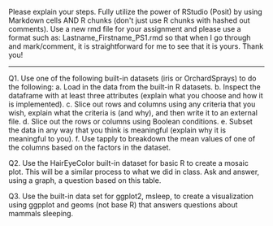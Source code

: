 Please explain your steps. Fully utilize the power of RStudio (Posit) by using Markdown cells AND R chunks (don't just use R chunks with hashed out comments). Use a new rmd file for your assignment and please use a format such as: Lastname_Firstname_PS1.rmd so that when I go through and mark/comment, it is straightforward for me to see that it is yours. Thank you!

--------------------------------

Q1.    Use one of the following built-in datasets (iris or OrchardSprays) to do the following: 
a.    Load in the data from the built-in R datasets.
b.    Inspect the dataframe with at least three attributes (explain what you choose and how it is implemented). 
c.    Slice out rows and columns using any criteria that you wish, explain what the criteria is (and why), and then write it to an external file. 
d.    Slice out the rows or columns using Boolean conditions. 
e.    Subset the data in any way that you think is meaningful (explain why it is meaningful to you). 
f.    Use tapply to breakdown the mean values of one of the columns based on the factors in the dataset. 

Q2. Use the HairEyeColor built-in dataset for basic R to create a mosaic plot. This will be a similar process to what we did in class. Ask and answer, using a graph, a question based on this table.

Q3. Use the built-in data set for ggplot2, msleep, to create a visualization using ggpplot and geoms (not base R) that answers questions about mammals sleeping. 
